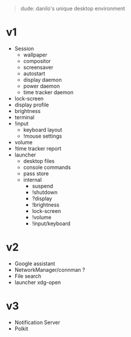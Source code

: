 > dude: danilo's unique desktop environment

# v1 
  * Session
      * wallpaper
      * compositor
      * screensaver
      * autostart
      * display daemon
      * power daemon
      * time tracker daemon
  * lock-screen
  * display profile 
  * brightness
  * terminal
  * !input
    * keyboard layout
    * !mouse settings
  * volume
  * !time tracker report
  * launcher
    * desktop files
    * console commands
    * pass store
    * internal
      * suspend
      * !shutdown
      * ?display
      * !brightness
      * lock-screen
      * !volume
      * !input/keyboard
# v2
  * Google assistant
  * NetworkManager/connman ?
  * File search
  * launcher xdg-open
# v3
  * Notification Server
  * Polkit
